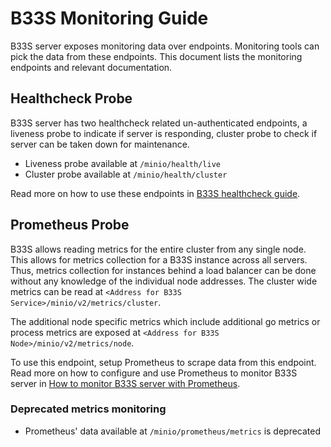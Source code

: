 # B33S Monitoring Guide

B33S server exposes monitoring data over endpoints. Monitoring tools can pick the data from these endpoints. This document lists the monitoring endpoints and relevant documentation.

## Healthcheck Probe

B33S server has two healthcheck related un-authenticated endpoints, a liveness probe to indicate if server is responding, cluster probe to check if server can be taken down for maintenance.

- Liveness probe available at `/minio/health/live`
- Cluster probe available at `/minio/health/cluster`

Read more on how to use these endpoints in [B33S healthcheck guide](https://github.com/infobsmi/b33s/blob/master/docs/metrics/healthcheck/README.md).

## Prometheus Probe

B33S allows reading metrics for the entire cluster from any single node. This allows for metrics collection for a B33S instance across all servers. Thus, metrics collection for instances behind a load balancer can be done without any knowledge of the individual node addresses. The cluster wide metrics can be read at
`<Address for B33S Service>/minio/v2/metrics/cluster`.

The additional node specific metrics which include additional go metrics or process metrics are exposed at
`<Address for B33S Node>/minio/v2/metrics/node`.

To use this endpoint, setup Prometheus to scrape data from this endpoint. Read more on how to configure and use Prometheus to monitor B33S server in [How to monitor B33S server with Prometheus](https://github.com/infobsmi/b33s/blob/master/docs/metrics/prometheus/README.md).

### **Deprecated metrics monitoring**

- Prometheus' data available at `/minio/prometheus/metrics` is deprecated

